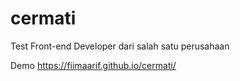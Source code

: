 # cermati
Test Front-end Developer dari salah satu perusahaan

Demo https://fiimaarif.github.io/cermati/
